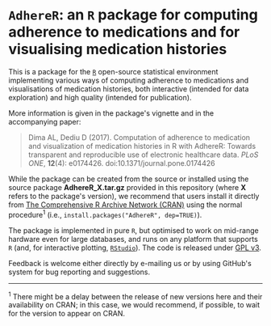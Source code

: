 # `AdhereR`: an `R` package for computing adherence to medications and for visualising medication histories

This is a package for the [`R`](https://www.r-project.org) open-source statistical environment implementing various ways of computing adherence to medications and visualisations of medication histories, both interactive (intended for data exploration) and high quality (intended for publication).

More information is given in the package's vignette and in the accompanying paper:

> Dima AL, Dediu D (2017). Computation of adherence to medication and visualization of medication histories in R with AdhereR: Towards transparent and reproducible use of electronic healthcare data. *PLoS ONE*, **12**(4): e0174426. doi:10.1371/journal.pone.0174426

While the package can be created from the source or installed using the source package **AdhereR_X.tar.gz** provided in this repository (where **X** refers to the package's version), we recommend that users install it directly from [The Comprehensive R Archive Network (CRAN)](https://cran.r-project.org/) using the normal procedure<sup>1</sup> (i.e., `install.packages("AdhereR", dep=TRUE)`).

The package is implemented in pure `R`, but optimised to work on mid-range hardware even for large databases, and runs on any platform that supports `R` (and, for interactive plotting, [`RStudio`](https://www.rstudio.com)). The code is released under [GPL v3](https://www.gnu.org/licenses/gpl-3.0-standalone.html).

Feedback is welcome either directly by e-mailing us or by using GitHub's system for bug reporting and suggestions.

-----

<sup>1</sup> There might be a delay between the release of new versions here and their availability on CRAN; in this case, we would recommend, if possible, to wait for the version to appear on CRAN.
